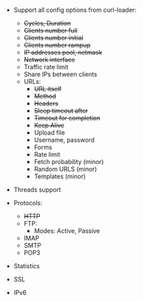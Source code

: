 
- Support all config options from curl-loader:
    - <s>Cycles, Duration</s>
    - <s>Clients number full</s>
    - <s>Clients number initial</s>
    - <s>Clients number rampup</s>
    - <s>IP addresses pool, netmask</s>
    - <s>Network interface</s>
    - Traffic rate limit
    - Share IPs between clients
    - URLs:
        - <s>URL itself</s>
        - <s>Method</s>
        - <s>Headers</s>
        - <s>Sleep timeout after</s>
        - <s>Timeout for completion</s>
        - <s>Keep Alive</s>
        - Upload file
        - Username, password
        - Forms
        - Rate limit
        - Fetch probability (minor)
        - Random URLS (minor)
        - Templates (minor)

- Threads support
- Protocols:
    - <s>HTTP</s>
    - FTP:
        - Modes: Active, Passive
    - IMAP
    - SMTP
    - POP3
- Statistics
- SSL
- IPv6